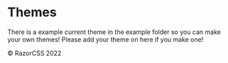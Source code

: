 # Themes
<p>There is a example current theme in the example folder so you can make your own themes! Please add your theme on here if you make one!</p>
<p>© RazorCSS 2022</p>
